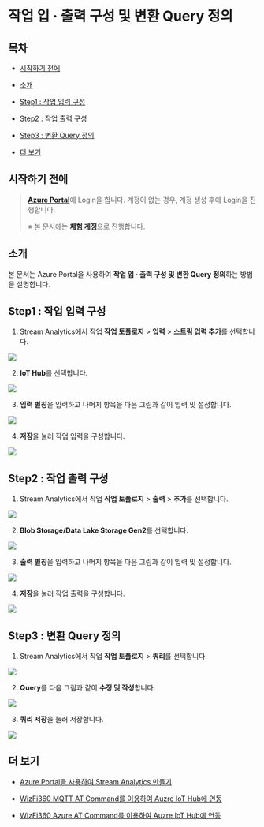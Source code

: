 # 작업 입 · 출력 구성 및 변환 Query 정의



## 목차

- [시작하기 전에](#Prerequisites)

- [소개](#Introduction)

- [Step1 : 작업 입력 구성](#Step-1-Configure_Job_Input)

- [Step2 : 작업 출력 구성](#Step-2-Configure_Job_Output)

- [Step3 : 변환 Query 정의](#Step-3-Define_The_Transformation_Query)

- [더 보기](#Read_More)



<a name="Prerequisites"></a>
## 시작하기 전에

> [**Azure Portal**][Link-Azure-Portal]에 Login을 합니다. 계정이 없는 경우, 계정 생성 후에 Login을 진행합니다.
>
> ※ 본 문서에는 [**체험 계정**][Link-Azure-Account-Free]으로 진행합니다.



<a name="Introduction"></a>
## 소개

본 문서는 Azure Portal을 사용하여 **작업 입 · 출력 구성 및 변환 Query 정의**하는 방법을 설명합니다.



<a name="Step-1-Configure_Job_Input"></a>
## Step1 : 작업 입력 구성

1. Stream Analytics에서 작업 **작업 토폴로지** > **입력** > **스트림 입력 추가**를 선택합니다.

 ![][Link-Configure_Job_Input_2]

2. **IoT Hub**를 선택합니다.

 ![][Link-Configure_Job_Input_3]

3. **입력 별칭**을 입력하고 나머지 항목을 다음 그림과 같이 입력 및 설정합니다.

 ![][Link-Configure_Job_Input_5]

4. **저장**을 눌러 작업 입력을 구성합니다.

 ![][Link-Configure_Job_Input_6]



<a name="Step-2-Configure_Job_Output"></a>
## Step2 : 작업 출력 구성

1. Stream Analytics에서 작업 **작업 토폴로지** > **출력** > **추가**를 선택합니다.

 ![][Link-Configure_Job_Output_2]

2. **Blob Storage/Data Lake Storage Gen2**를 선택합니다.

 ![][Link-Configure_Job_Output_3]

3. **출력 별칭**을 입력하고 나머지 항목을 다음 그림과 같이 입력 및 설정합니다.

 ![][Link-Configure_Job_Output_5]

4. **저장**을 눌러 작업 출력을 구성합니다.

 ![][Link-Configure_Job_Output_6]



<a name="Step-3-Define_The_Transformation_Query"></a>
## Step3 : 변환 Query 정의

1. Stream Analytics에서 작업 **작업 토폴로지** > **쿼리**를 선택합니다.

 ![][Link-Define_The_Transformation_Query_2]

2. **Query**를 다음 그림과 같이 **수정 및 작성**합니다.

 ![][Link-Define_The_Transformation_Query_3]

3. **쿼리 저장**을 눌러 저장합니다.

 ![][Link-Define_The_Transformation_Query_4]



<a name="Read_More"></a>
## 더 보기

- [Azure Portal을 사용하여 Stream Analytics 만들기][Link-Create_Stream_Analytics_Through_Azure_Portal]

- [WizFi360 MQTT AT Command를 이용하여 Auzre IoT Hub에 연동][Link-Standalone_Mqtt_Atcmd_Wizfi360]

- [WizFi360 Azure AT Command를 이용하여 Auzre IoT Hub에 연동][Link-Standalone_Azure_Atcmd_Wizfi360]



[Link-Azure-Portal]: https://portal.azure.com/
[Link-Azure-Account-Free]: https://azure.microsoft.com/ko-kr/free/
[Link-Configure_Job_Input_2]: https://github.com/Wiznet/azure-iot-kr/blob/master/images/configure_job_input_2.png
[Link-Configure_Job_Input_3]: https://github.com/Wiznet/azure-iot-kr/blob/master/images/configure_job_input_3.png
[Link-Configure_Job_Input_5]: https://github.com/Wiznet/azure-iot-kr/blob/master/images/configure_job_input_5.png
[Link-Configure_Job_Input_6]: https://github.com/Wiznet/azure-iot-kr/blob/master/images/configure_job_input_6.png
[Link-Configure_Job_Output_2]: https://github.com/Wiznet/azure-iot-kr/blob/master/images/configure_job_output_2.png
[Link-Configure_Job_Output_3]: https://github.com/Wiznet/azure-iot-kr/blob/master/images/configure_job_output_3.png
[Link-Configure_Job_Output_5]: https://github.com/Wiznet/azure-iot-kr/blob/master/images/configure_job_output_5.png
[Link-Configure_Job_Output_6]: https://github.com/Wiznet/azure-iot-kr/blob/master/images/configure_job_output_6.png
[Link-Define_The_Transformation_Query_2]: https://github.com/Wiznet/azure-iot-kr/blob/master/images/define_the_transformation_query_2.png
[Link-Define_The_Transformation_Query_3]: https://github.com/Wiznet/azure-iot-kr/blob/master/images/define_the_transformation_query_3.png
[Link-Define_The_Transformation_Query_4]: https://github.com/Wiznet/azure-iot-kr/blob/master/images/define_the_transformation_query_4.png
[Link-Create_Stream_Analytics_Through_Azure_Portal]: https://github.com/Wiznet/azure-iot-kr/blob/master/docs/Azure_Cloud/create_stream_analytics_through_azure_portal.md
[Link-Standalone_Mqtt_Atcmd_Wizfi360]: https://github.com/Wiznet/azure-iot-kr/blob/master/docs/IoT_device/Connectivities/Wi-Fi/standalone_mqtt_atcmd_wizfi360.md
[Link-Standalone_Azure_Atcmd_Wizfi360]: https://github.com/Wiznet/azure-iot-kr/blob/master/docs/IoT_device/Connectivities/Wi-Fi/standalone_azure_atcmd_wizfi360.md